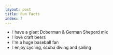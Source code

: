 ```yaml
---
layout: post
title: Fun Facts
index: 7
---
```


- I have a giant Doberman & German Sheperd mix
- I love craft beers
- I'm a huge baseball fan
- I enjoy cycling, scuba diving and sailing

